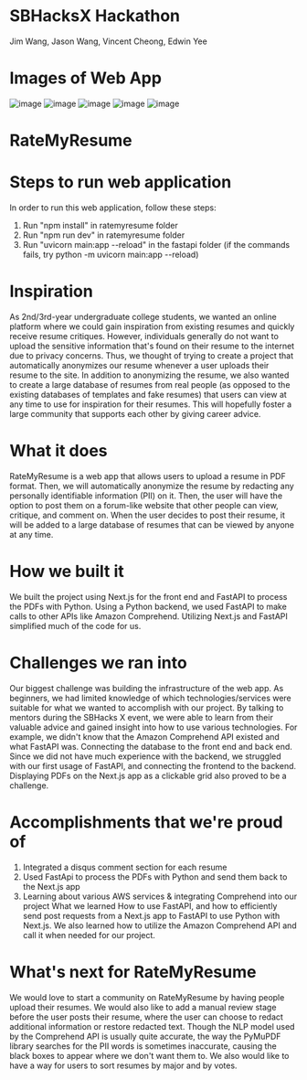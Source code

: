 # SBHacksX Hackathon
Jim Wang, Jason Wang, Vincent Cheong, Edwin Yee

# Images of Web App
![image](https://github.com/jiwa310/RateMyResume/assets/91923759/e09ecd9d-ded4-4526-971c-52e6d49bc02f)
![image](https://github.com/jiwa310/RateMyResume/assets/91923759/e311b14a-56c9-42bb-8ddf-c7d332304300)
![image](https://github.com/jiwa310/RateMyResume/assets/91923759/9704257e-ec3a-4306-8d35-d1a6b357642d)
![image](https://github.com/jiwa310/RateMyResume/assets/91923759/e44fffde-58f4-4937-a00c-e01095604155)
![image](https://github.com/jiwa310/RateMyResume/assets/91923759/241748ee-bfd3-465c-af8b-39bb85797370)

# RateMyResume

# Steps to run web application
In order to run this web application, follow these steps:
1. Run "npm install" in ratemyresume folder
2. Run "npm run dev" in ratemyresume folder
3. Run "uvicorn main:app --reload" in the fastapi folder (if the commands fails, try python -m uvicorn main:app --reload)

# Inspiration
As 2nd/3rd-year undergraduate college students, we wanted an online platform where we could gain inspiration from existing resumes and quickly receive resume critiques. However, individuals generally do not want to upload the sensitive information that's found on their resume to the internet due to privacy concerns. Thus, we thought of trying to create a project that automatically anonymizes our resume whenever a user uploads their resume to the site. In addition to anonymizing the resume, we also wanted to create a large database of resumes from real people (as opposed to the existing databases of templates and fake resumes) that users can view at any time to use for inspiration for their resumes. This will hopefully foster a large community that supports each other by giving career advice.

# What it does
RateMyResume is a web app that allows users to upload a resume in PDF format. Then, we will automatically anonymize the resume by redacting any personally identifiable information (PII) on it. Then, the user will have the option to post them on a forum-like website that other people can view, critique, and comment on.
When the user decides to post their resume, it will be added to a large database of resumes that can be viewed by anyone at any time.

# How we built it
We built the project using Next.js for the front end and FastAPI to process the PDFs with Python. Using a Python backend, we used FastAPI to make calls to other APIs like Amazon Comprehend. Utilizing Next.js and FastAPI simplified much of the code for us.

# Challenges we ran into
Our biggest challenge was building the infrastructure of the web app. As beginners, we had limited knowledge of which technologies/services were suitable for what we wanted to accomplish with our project. By talking to mentors during the SBHacks X event, we were able to learn from their valuable advice and gained insight into how to use various technologies. For example, we didn't know that the Amazon Comprehend API existed and what FastAPI was.
Connecting the database to the front end and back end. Since we did not have much experience with the backend, we struggled with our first usage of FastAPI, and connecting the frontend to the backend.
Displaying PDFs on the Next.js app as a clickable grid also proved to be a challenge.

# Accomplishments that we're proud of
1) Integrated a disqus comment section for each resume
2) Used FastApi to process the PDFs with Python and send them back to the Next.js app
3) Learning about various AWS services & integrating Comprehend into our project
What we learned
How to use FastAPI, and how to efficiently send post requests from a Next.js app to FastAPI to use Python with Next.js. We also learned how to utilize the Amazon Comprehend API and call it when needed for our project.

# What's next for RateMyResume
We would love to start a community on RateMyResume by having people upload their resumes. We would also like to add a manual review stage before the user posts their resume, where the user can choose to redact additional information or restore redacted text. Though the NLP model used by the Comprehend API is usually quite accurate, the way the PyMuPDF library searches for the PII words is sometimes inaccurate, causing the black boxes to appear where we don't want them to. We also would like to have a way for users to sort resumes by major and by votes.

